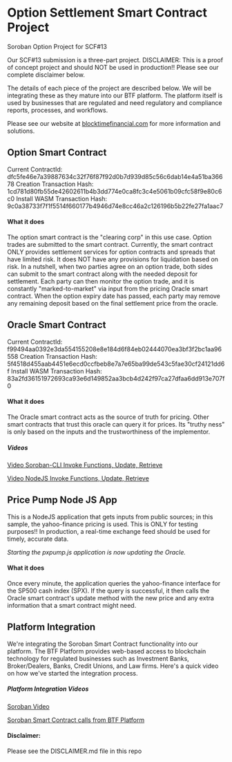 # Option Settlement Smart Contract Project
Soroban Option Project for SCF#13

Our SCF#13 submission is a three-part project.
DISCLAIMER: This is a proof of concept project and should NOT be used in production!!
Please see our complete disclaimer below.

The details of each piece of the project are described below.  We will be integrating
these as they mature into our BTF platform.  The platform itself is used by businesses
that are regulated and need regulatory and compliance reports, processes, and workflows.

Please see our website at [blocktimefinancial.com](https://blocktimefinancial.com) for more information and solutions.

## Option Smart Contract
Current ContractId: dfc5fe46e7a39887634c32f76f87f92d0b7d939d85c56c6dab14e4a51ba36678
Creation Transaction Hash: 1cd781d80fb55de42602611b4b3dd774e0ca8fc3c4e5061b09cfc58f9e80c6c0
Install WASM Transaction Hash: 9c0a38733f7f1f5514f660177b4946d74e8cc46a2c126196b5b22fe27fa1aac7

#### What it does
The option smart contract is the "clearing corp" in this use case.  Option trades are submitted
to the smart contract.  Currently, the smart contract ONLY provides settlement services for 
option contracts and spreads that have limited risk.  It does NOT have any provisions for liquidation
based on risk.  In a nutshell, when two parties agree on an option trade, both sides can submit to the
smart contract along with the needed deposit for settlement.  Each party can then monitor the option
trade, and it is constantly "marked-to-market" via input from the pricing Oracle smart contract.
When the option expiry date has passed, each party may remove any remaining deposit based on the final 
settlement price from the oracle.

## Oracle Smart Contract
Current ContractId: f99494aa0392e3da554155208e8e184d6f84eb02444070ea3bf3f2bc1aa96558
Creation Transaction Hash: 5f4518d455aab4451e6ecd0ccfbeb8e7a7e65ba99de543c5fae30cf24121dd6f
Install WASM Transaction Hash: 83a2fd36151972693ca93e6d149852aa3bcb4d242f97ca27dfaa6dd913e707f0

#### What it does
The Oracle smart contract acts as the source of truth for pricing.  Other smart contracts that trust
this oracle can query it for prices.  Its "truthy ness" is only based on the inputs and the trustworthiness
of the implementor. 
##### Videos 
[Video Soroban-CLI Invoke Functions, Update, Retrieve](https://www.loom.com/share/934ae32d84624cfc83e120a5766cf60a)

[Video NodeJS Invoke Functions, Update, Retrieve](https://www.loom.com/share/10707c09005b4e1aaf3e11fd31fbf297)

## Price Pump Node JS App
This is a NodeJS application that gets inputs from public sources; in this sample, the yahoo-finance
pricing is used.  This is ONLY for testing purposes!!  In production, a real-time exchange feed should
be used for timely, accurate  data.  

*Starting the pxpump.js application is now updating the Oracle.*
#### What it does
Once every minute, the application queries the yahoo-finance interface for the SP500 cash index (SPX).
If the query is successful, it then calls the Oracle smart contract's update method with the new price
and any extra information that a smart contract might need. 
## Platform Integration
We're integrating the Soroban Smart Contract functionality into our platform.  The BTF Platform
provides web-based access to blockchain technology for regulated businesses such as Investment Banks,
Broker/Dealers, Banks, Credit Unions, and Law firms.  Here's a quick video on how we've started
the integration process.

##### Platform Integration Videos
[Soroban Video](https://www.loom.com/share/9a13bd19491b443f8c145040bca0d105)

[Soroban Smart Contract calls from BTF Platform](https://www.loom.com/share/ec6ffaaf9b5340bc85b8d005edf45900)
#### Disclaimer:
Please see the DISCLAIMER.md file in this repo
